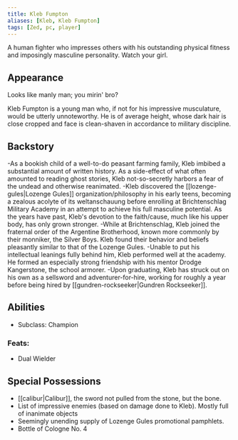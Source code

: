 ```yaml
---
title: Kleb Fumpton
aliases: [Kleb, Kleb Fumpton]
tags: [Zed, pc, player]
---
```

A human fighter who impresses others with his outstanding physical fitness and imposingly masculine personality. Watch your girl.


## Appearance
Looks like manly man; you mirin' bro?

Kleb Fumpton is a young man who, if not for his impressive musculature, would be utterly unnoteworthy. He is of average height, whose dark hair is close cropped and face is clean-shaven in accordance to military discipline. 

## Backstory
-As a bookish child of a well-to-do peasant farming family, Kleb imbibed a substantial amount of written history. As a side-effect of what often amounted to reading ghost stories, Kleb not-so-secretly harbors a fear of the undead and otherwise reanimated.
-Kleb discovered the [[lozenge-gules|Lozenge Gules]] organization/philosophy in his early teens, becoming a zealous acolyte of its weltanschauung before enrolling at Brichtenschlag Military Academy in an attempt to achieve his full masculine potential. As the years have past, Kleb's devotion to the faith/cause, much like his upper body, has only grown stronger.
-While at Brichtenschlag, Kleb joined the fraternal order of the Argentine Brotherhood, known more commonly by their monniker, the Silver Boys. Kleb found their behavior and beliefs pleasantly similar to that of the Lozenge Gules.
-Unable to put his intellectual leanings fully behind him, Kleb performed well at the academy. He formed an especially strong friendship with his mentor Drodge Kangerstone, the school armorer.
-Upon graduating, Kleb has struck out on his own as a sellsword and adventurer-for-hire, working for roughly a year before being hired by [[gundren-rockseeker|Gundren Rockseeker]].
## Abilities
- Subclass: Champion

### Feats:
- Dual Wielder 

## Special Possessions
- [[calibur|Calibur]], the sword not pulled from the stone, but the bone.
- List of impressive enemies (based on damage done to Kleb). Mostly full of inanimate objects
- Seemingly unending supply of Lozenge Gules promotional pamphlets.
- Bottle of Cologne No. 4 
